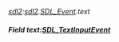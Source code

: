 _[sdl2](../../modules/sdl2/sdl2-module.md):[sdl2](../../modules/sdl2/sdl2-module.md).[SDL\_Event](../../modules/sdl2/sdl2-sdl_event.md).text_
##### Field text:[SDL_TextInputEvent](../../modules/sdl2/sdl2-sdl_textinputevent.md)

